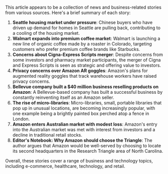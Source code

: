 This article appears to be a collection of news and business-related stories from various sources. Here's a brief summary of each story:

1. **Seattle housing market under pressure**: Chinese buyers who have driven up demand for homes in Seattle are pulling back, contributing to a cooling of the housing market.
2. **Walmart expands into premium coffee market**: Walmart is launching a new line of organic coffee made by a roaster in Colorado, targeting customers who prefer premium coffee brands like Starbucks.
3. **Concerns about Cigna-Express Scripts merger**: Despite concerns from some investors and pharmacy market participants, the merger of Cigna and Express Scripts is seen as strategic and offering value to investors.
4. **Privacy concerns over Amazon AR goggles**: Amazon's plans for augmented reality goggles that track warehouse workers have raised privacy concerns.
5. **Bellevue company built a $40 million business reselling products on Amazon**: A Bellevue-based company has built a successful business by constantly reinventing itself as an Amazon seller.
6. **The rise of micro-libraries**: Micro-libraries, small, portable libraries that pop up in unusual locations, are becoming increasingly popular, with one example being a brightly painted box perched atop a fence in London.
7. **Amazon enters Australian market with modest loss**: Amazon's entry into the Australian market was met with interest from investors and a decline in traditional retail stocks.
8. **Editor's Notebook: Why Amazon should choose the Triangle**: The author argues that Amazon would be well-served by choosing to locate its second headquarters in the Research Triangle area of North Carolina.

Overall, these stories cover a range of business and technology topics, including e-commerce, healthcare, technology, and retail.